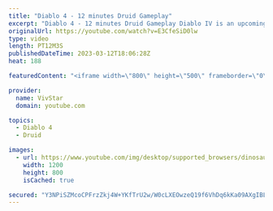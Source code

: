 ```yaml
---
title: "Diablo 4 - 12 minutes Druid Gameplay"
excerpt: "Diablo 4 - 12 minutes Druid Gameplay Diablo IV is an upcoming dungeon crawler action role-playing game by Blizzard ..."
originalUrl: https://youtube.com/watch?v=E3CfeSiD0lw
type: video
length: PT12M3S
publishedDateTime: 2023-03-12T18:06:28Z
heat: 188

featuredContent: "<iframe width=\"800\" height=\"500\" frameborder=\"0\" src=\"https://www.youtube.com/embed/E3CfeSiD0lw\" allow=\"accelerometer; autoplay; encrypted-media; gyroscope; picture-in-picture\" allowfullscreen></iframe>"

provider:
  name: VivStar
  domain: youtube.com

topics:
  - Diablo 4
  - Druid

images:
  - url: https://www.youtube.com/img/desktop/supported_browsers/dinosaur.png
    width: 1200
    height: 800
    isCached: true

secured: "Y3NPiSZMcoCPFrzZkj4W+YKfTrU2w/W0cLXEOwzeQ19f6VhDq6kKa09AXgIBL8IHs67zjke85heE9APoqU9cTGYvRef36ldFHbZnrHJfBd8Ubgn4dZSezqY1UisHySZPmnsUvN+vBf7NGbN1D/yIvbMCNwuL+zaoWW/cFm3BSeF1DqQyZuRzlh4rfIouPJlphTfDY1y8W7mryY/8XBR1PSPk2+bdUHpndPOPJgmOo2AE0ou2iWjnOr+hkKOF47HxpVLXtuoQ4grNS8+RPtseYvGqr5GEwHQB0RCQ8r41SOBOFNk3dFtumumKVATUEE//lHGwSkQjI6891afTO78eX2znRpUxcbO2Bb7g5x4jrMWspcizgY2w8JHJWnv9rxRH2mBKUBxqMnLBhviF91sumQ==;x1iyvHNWEIpNdc0d9Gcg/Q=="
---
```


